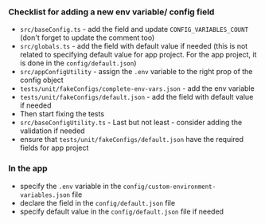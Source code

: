 ### Checklist for adding a new env variable/ config field

- `src/baseConfig.ts` - add the field and update `CONFIG_VARIABLES_COUNT` (don't forget to update the comment too)
- `src/globals.ts` - add the field with default value if needed (this is not related to specifying default value for app project. For the app project, it is done in the `config/default.json`)
- `src/appConfigUtility` - assign the `.env` variable to the right prop of the config object
- `tests/unit/fakeConfigs/complete-env-vars.json` - add the env variable
- `tests/unit/fakeConfigs/default.json` - add the field with default value if needed
- Then start fixing the tests
- `src/baseConfigUtility.ts` - Last but not least - consider adding the validation if needed
- ensure that `tests/unit/fakeConfigs/default.json` have the required fields for app project

### In the app

- specify the `.env` variable in the `config/custom-environment-variables.json` file
- declare the field in the `config/default.json` file
- specify default value in the `config/default.json` file if needed
